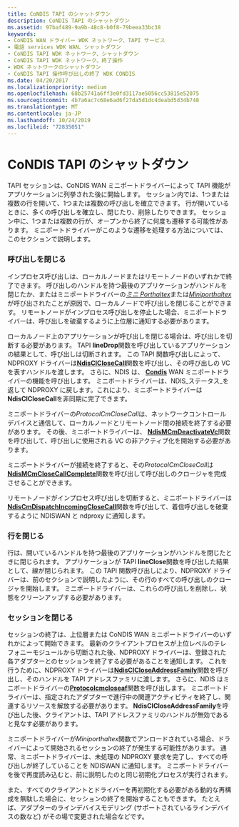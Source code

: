 ```yaml
---
title: CoNDIS TAPI のシャットダウン
description: CoNDIS TAPI のシャットダウン
ms.assetid: 97baf489-9a9b-48c8-b0f8-79beea33bc38
keywords:
- CoNDIS WAN ドライバー WDK ネットワーク、TAPI サービス
- 電話 services WDK WAN、シャットダウン
- CoNDIS TAPI WDK ネットワーク、シャットダウン
- CoNDIS TAPI WDK ネットワーク、終了操作
- WDK ネットワークのシャットダウン
- CoNDIS TAPI 操作呼び出しの終了 WDK CONDIS
ms.date: 04/20/2017
ms.localizationpriority: medium
ms.openlocfilehash: 68b25741a6ff3e0fd3117ae5056cc53815e52075
ms.sourcegitcommit: 4b7a6ac7c68e6ad6f27da5d1dc4deabd5d34b748
ms.translationtype: MT
ms.contentlocale: ja-JP
ms.lasthandoff: 10/24/2019
ms.locfileid: "72835051"
---
```

# <a name="condis-tapi-shutdown"></a>CoNDIS TAPI のシャットダウン





TAPI セッションは、CoNDIS WAN ミニポートドライバーによって TAPI 機能がアプリケーションに列挙された後に開始します。 セッション内では、1つまたは複数の行を開いて、1つまたは複数の呼び出しを確立できます。 行が開いているときに、多くの呼び出しを確立し、閉じたり、削除したりできます。 セッション中に、1つまたは複数の行が、オープンから終了に何度も遷移する可能性があります。 ミニポートドライバーがこのような遷移を処理する方法については、このセクションで説明します。

### <a name="closing-a-call"></a>呼び出しを閉じる

インプロセス呼び出しは、ローカルノードまたはリモートノードのいずれかで終了できます。 呼び出しのハンドルを持つ最後のアプリケーションがハンドルを閉じたか、またはミニポートドライバーの[*ミニ Porthaltex*](https://docs.microsoft.com/windows-hardware/drivers/ddi/ndis/nc-ndis-miniport_halt)または[*Miniporthaltex*](https://docs.microsoft.com/windows-hardware/drivers/ddi/ndis/nc-ndis-miniport_reset)が呼び出されたことが原因で、ローカルノードで呼び出しを閉じることができます。 リモートノードがインプロセス呼び出しを停止した場合、ミニポートドライバーは、呼び出しを破棄するように上位層に通知する必要があります。

ローカルノード上のアプリケーションが呼び出しを閉じる場合は、呼び出しを切断する必要があります。 TAPI **lineDrop**関数を呼び出しているアプリケーションの結果として、呼び出しは切断されます。 この TAPI 関数呼び出しによって、NDPROXY ドライバーは[**NdisClCloseCall**](https://docs.microsoft.com/windows-hardware/drivers/ddi/ndis/nf-ndis-ndisclclosecall)関数を呼び出し、その呼び出しの VC を表すハンドルを渡します。 さらに、NDIS は、 [**Condis**](https://docs.microsoft.com/windows-hardware/drivers/ddi/ndis/nc-ndis-protocol_cm_close_call) WAN ミニポートドライバーの機能を呼び出します。 ミニポートドライバーは、NDIS\_ステータス\_を返して NDPROXY に戻します。これにより、ミニポートドライバーは**NdisClCloseCall**を非同期に完了できます。

ミニポートドライバーの*ProtocolCmCloseCall*は、ネットワークコントロールデバイスと通信して、ローカルノードとリモートノード間の接続を終了する必要があります。 その後、ミニポートドライバーは、 [**NdisMCmDeactivateVc**](https://docs.microsoft.com/windows-hardware/drivers/ddi/ndis/nf-ndis-ndismcmdeactivatevc)関数を呼び出して、呼び出しに使用される VC の非アクティブ化を開始する必要があります。

ミニポートドライバーが接続を終了すると、その*ProtocolCmCloseCall*は[**NdisMCmCloseCallComplete**](https://docs.microsoft.com/windows-hardware/drivers/ddi/ndis/nf-ndis-ndismcmclosecallcomplete)関数を呼び出して呼び出しのクロージャを完成させることができます。

リモートノードがインプロセス呼び出しを切断すると、ミニポートドライバーは[**NdisCmDispatchIncomingCloseCall**](https://docs.microsoft.com/windows-hardware/drivers/ddi/ndis/nf-ndis-ndiscmdispatchincomingclosecall)関数を呼び出して、着信呼び出しを破棄するように NDISWAN と ndproxy に通知します。

### <a name="closing-a-line"></a>行を閉じる

行は、開いているハンドルを持つ最後のアプリケーションがハンドルを閉じたときに閉じられます。 アプリケーションが TAPI **lineClose**関数を呼び出した結果として、線が閉じられます。 この TAPI 関数呼び出しにより、NDPROXY ドライバーは、前のセクションで説明したように、その行のすべての呼び出しのクロージャを開始します。 ミニポートドライバーは、これらの呼び出しを削除し、状態をクリーンアップする必要があります。

### <a name="closing-a-session"></a>セッションを閉じる

セッションの終了は、上位層または CoNDIS WAN ミニポートドライバーのいずれかによって開始できます。 最新のクライアントプロセスが上位レベルのテレフォニーモジュールから切断された後、NDPROXY ドライバーは、登録された各アダプターとのセッションを終了する必要があることを通知します。 これを行うために、NDPROXY ドライバーは[**NdisClCloseAddressFamily**](https://docs.microsoft.com/windows-hardware/drivers/ddi/ndis/nf-ndis-ndisclcloseaddressfamily)関数を呼び出し、そのハンドルを TAPI アドレスファミリに渡します。 さらに、NDIS はミニポートドライバーの[**Protocolcmcloseaf**](https://docs.microsoft.com/windows-hardware/drivers/ddi/ndis/nc-ndis-protocol_cm_close_af)関数を呼び出します。 ミニポートドライバーは、指定されたアダプターで進行中の関連アクティビティを終了し、関連するリソースを解放する必要があります。 **NdisClCloseAddressFamily**を呼び出した後、クライアントは、TAPI アドレスファミリのハンドルが無効であると見なす必要があります。

ミニポートドライバーが*Miniporthaltex*関数でアンロードされている場合、ドライバーによって開始されるセッションの終了が発生する可能性があります。 通常、ミニポートドライバーは、未処理の NDPROXY 要求を完了し、すべての呼び出しが終了していることを NDISWAN に通知します。 ミニポートドライバーを後で再度読み込むと、前に説明したのと同じ初期化プロセスが実行されます。

また、すべてのクライアントとドライバーを再初期化する必要がある動的な再構成を無駄した場合に、セッションの終了を開始することもできます。 たとえば、アダプターのラインデバイスモデリング (サポートされているラインデバイスの数など) がその場で変更された場合などです。

 

 






